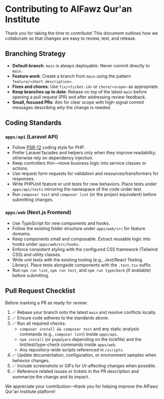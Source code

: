 # Contributing to AlFawz Qur'an Institute

Thank you for taking the time to contribute! This document outlines how we collaborate so that changes are easy to review, test, and release.

## Branching Strategy

- **Default branch**: `main` is always deployable. Never commit directly to `main`.
- **Feature work**: Create a branch from `main` using the pattern `feature/<short-description>`.
- **Fixes and chores**: Use `fix/<ticket-id>` or `chore/<scope>` as appropriate.
- **Keep branches up to date**: Rebase on top of the latest `main` before opening a pull request (PR) and after addressing review feedback.
- **Small, focused PRs**: Aim for clear scope with high-signal commit messages describing _why_ the change is needed.

## Coding Standards

### `apps/api` (Laravel API)

- Follow [PSR-12](https://www.php-fig.org/psr/psr-12/) coding style for PHP.
- Prefer Laravel facades and helpers only when they improve readability; otherwise rely on dependency injection.
- Keep controllers thin—move business logic into service classes or actions.
- Use request form requests for validation and resources/transformers for responses.
- Write PHPUnit feature or unit tests for new behaviors. Place tests under `apps/api/tests` mirroring the namespace of the code under test.
- Run `composer test` and `composer lint` (or the project equivalent) before submitting changes.

### `apps/web` (Next.js Frontend)

- Use TypeScript for new components and hooks.
- Follow the existing folder structure under `apps/web/src` for feature domains.
- Keep components small and composable. Extract reusable logic into hooks under `apps/web/src/hooks`.
- Enforce consistent styling with the configured CSS framework (Tailwind CSS) and utility classes.
- Write unit tests with the existing tooling (e.g., Jest/React Testing Library). Place tests alongside components with the `.test.tsx` suffix.
- Run `npm run lint`, `npm run test`, and `npm run typecheck` (if available) before submitting.

## Pull Request Checklist

Before marking a PR as ready for review:

1. ✅ Rebase your branch onto the latest `main` and resolve conflicts locally.
2. ✅ Ensure code adheres to the standards above.
3. ✅ Run all required checks:
   - `composer install && composer test` and any static analysis commands (e.g., `composer lint`) inside `apps/api`.
   - `npm install` (or `pnpm`/`yarn` depending on the lockfile) and the lint/test/type-check commands inside `apps/web`.
   - Any repository-wide scripts referenced in `/scripts`.
4. ✅ Update documentation, configuration, or environment samples when behavior changes.
5. ✅ Include screenshots or GIFs for UI-affecting changes when possible.
6. ✅ Reference related issues or tickets in the PR description and summarize the change and its impact.

We appreciate your contribution—thank you for helping improve the AlFawz Qur'an Institute platform!
